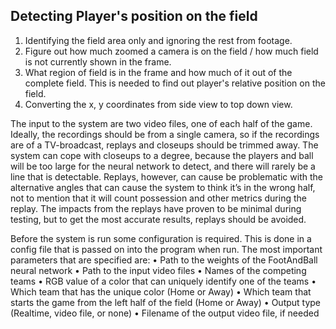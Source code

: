 ## Detecting Player's position on the field
1. Identifying the field area only and ignoring the rest from footage.
2. Figure out how much zoomed a camera is on the field / how much field is not currently shown in the frame.
3. What region of field is in the frame and how much of it out of the complete field. This is needed to find out player's relative position on the field.
4. Converting the x, y coordinates from side view to top down view.  

The input to the system are two video files, one of each half of the game. Ideally, the
recordings should be from a single camera, so if the recordings are of a TV-broadcast,
replays and closeups should be trimmed away. The system can cope with closeups to a
degree, because the players and ball will be too large for the neural network to detect, and
there will rarely be a line that is detectable. Replays, however, can cause be problematic
with the alternative angles that can cause the system to think it’s in the wrong half, not
to mention that it will count possession and other metrics during the replay. The impacts
from the replays have proven to be minimal during testing, but to get the most accurate
results, replays should be avoided.

Before the system is run some configuration is required. This is done in a config file that is
passed on into the program when run. The most important parameters that are specified
are:
• Path to the weights of the FootAndBall neural network
• Path to the input video files
• Names of the competing teams
• RGB value of a color that can uniquely identify one of the teams
• Which team that has the unique color (Home or Away)
• Which team that starts the game from the left half of the field (Home or Away)
• Output type (Realtime, video file, or none)
• Filename of the output video file, if needed